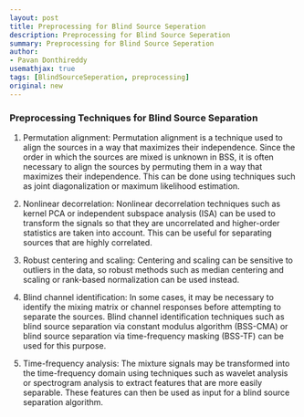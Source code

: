 ```yaml
---
layout: post
title: Preprocessing for Blind Source Seperation
description: Preprocessing for Blind Source Seperation
summary: Preprocessing for Blind Source Seperation
author:
- Pavan Donthireddy
usemathjax: true
tags: [BlindSourceSeperation, preprocessing]
original: new
---
```


### Preprocessing Techniques for Blind Source Separation

1. Permutation alignment:
Permutation alignment is a technique used to align the sources in a way that maximizes their independence. Since the order in which the sources are mixed is unknown in BSS, it is often necessary to align the sources by permuting them in a way that maximizes their independence. This can be done using techniques such as joint diagonalization or maximum likelihood estimation.

2. Nonlinear decorrelation:
Nonlinear decorrelation techniques such as kernel PCA or independent subspace analysis (ISA) can be used to transform the signals so that they are uncorrelated and higher-order statistics are taken into account. This can be useful for separating sources that are highly correlated.

3. Robust centering and scaling:
Centering and scaling can be sensitive to outliers in the data, so robust methods such as median centering and scaling or rank-based normalization can be used instead.

4. Blind channel identification:
In some cases, it may be necessary to identify the mixing matrix or channel responses before attempting to separate the sources. Blind channel identification techniques such as blind source separation via constant modulus algorithm (BSS-CMA) or blind source separation via time-frequency masking (BSS-TF) can be used for this purpose.

5. Time-frequency analysis:
The mixture signals may be transformed into the time-frequency domain using techniques such as wavelet analysis or spectrogram analysis to extract features that are more easily separable. These features can then be used as input for a blind source separation algorithm.


